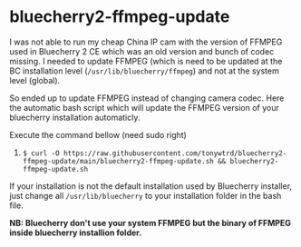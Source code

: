 # bluecherry2-ffmpeg-update

I was not able to run my cheap China IP cam with the version of FFMPEG used in Bluecherry 2 CE which was an old version and bunch of codec missing. I needed to update FFMPEG (which is need to be updated at the BC installation level (`/usr/lib/bluecherry/ffmpeg`) and not at the system level (global).

So ended up to update FFMPEG instead of changing camera codec. Here the automatic bash script which will update the FFMPEG version of your bluecherry installation automaticly.

Execute the command bellow (need sudo right)

1. `$ curl -O https://raw.githubusercontent.com/tonywtrd/bluecherry2-ffmpeg-update/main/bluecherry2-ffmpeg-update.sh && bluecherry2-ffmpeg-update.sh`

If your installation is not the default installation used by Bluecherry installer, just change all `/usr/lib/bluecherry` to your installation folder in the bash file.

**NB: Bluecherry don't use your system FFMPEG but the binary of FFMPEG inside bluecherry installion folder.**
